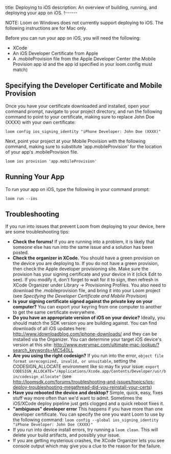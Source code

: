 title: Deploying to iOS
description: An overview of building, running, and deploying your app on iOS.
!------

NOTE: Loom on Windows does not currently support deploying to iOS. The following instructions are for Mac only.

Before you can run your app on iOS, you will need the following:

* XCode
* An iOS Developer Certificate from Apple
* A .mobileProvision file from the Apple Developer Center (the Mobile Provision app id and the app id specified in your loom.config must match)

## Specifying the Developer Certificate and Mobile Provision

Once you have your certificate downloaded and installed, open your command prompt, navigate to your project directory, and run the following command to point to your certificate, making sure to replace
John Doe (XXXX) with your own certificate:

~~~
loom config ios_signing_identity "iPhone Developer: John Doe (XXXX)"
~~~

Next, point your project at your Mobile Provision with the following command, making sure to substitute 'app.mobileProvision' for the location of your app's .mobileProvision file.

~~~
loom ios provision 'app.mobileProvision'
~~~

## Running Your App

To run your app on iOS, type the following in your command prompt:

~~~
loom run --ios
~~~

## Troubleshooting

If you run into issues that prevent Loom from deploying to your device, here are some troubleshooting tips:

* **Check the forums!** If you are running into a problem, it is likely that someone else has run into the same issue and a solution has been posted.
* **Check the organizer in XCode.** You should have a green provision on the device you are deploying to. If you do not have a green provision, then check the Apple developer provisioning site. Make sure the provision has your signing certificate and your device in it (click Edit to see). If you modify it, don't forget to wait for it to sign, then refresh in XCode Organizer under Library -> Provisioning Profiles. You also need to download the .mobileprovision file, and bring it into your Loom project (see *Specifying the Developer Certificate and Mobile Provision*)
* **Is your signing certificate signed against the private key on your computer?** You can export your keyring from one computer to another to get the same certificate everywhere.
* **Do you have an appropriate version of iOS on your device?** Ideally, you should match the SDK version you are building against. You can find downloads of all iOS updates here: http://www.idownloadblog.com/iphone-downloads/ and they can be installed via the Organizer. You can determine your target iOS device's version at this site: http://www.everymac.com/ultimate-mac-lookup/?search_keywords=MC540LL
* **Are you using the right codesign?** If you run into the error, `object file format unrecognized, invalid, or unsuitable`, setting the CODESIGN_ALLOCATE environment like so may fix your issue: `export CODESIGN_ALLOCATE="/Applications/Xcode.app/Contents/Developer/usr/bin/codesign_allocate"` (see http://loomsdk.com/forums/troubleshooting-and-issues/topics/ios-deploy-troubleshooting-megathread-did-you-reinstall-your-certs)
* **Have you rebooted the device and desktop?** Simple, quick, easy, fixes stuff way more often than we'd want to admit. Sometimes the iOS/XCode deploy pipeline just gets clogged and a quick reboot fixes it.
* **"ambiguous" developer error** This happens if you have more than one developer certificate. You can specify the one you want Loom to use by the following command: `loom config --global ios_signing_identity "iPhone Developer: John Doe (XXXX)"`
* If you run into device install errors, try running a `loom clean`. This will delete your build artifacts, and possibly your issue.
* If you are getting mysterious crashes, the XCode Organizer lets you see console output which may give you a clue to the reason for the failure.